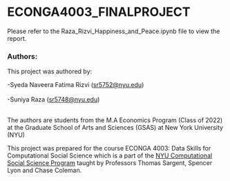 # ECONGA4003_FINALPROJECT
Please refer to the Raza_Rizvi_Happiness_and_Peace.ipynb file to view the report. 

 ### Authors: 
 This project was authored by:
 
 -Syeda Naveera Fatima Rizvi (sr5752@nyu.edu) <br> <br>
 -Suniya Raza (sr5748@nyu.edu)  <br> <br>
 
The authors are students from the M.A Economics Program (Class of 2022) at the Graduate School of Arts and Sciences (GSAS) at New York University (NYU)

This project was prepared for the course ECONGA 4003: Data Skills for Computational Social Science which is a part of the [NYU Computational Social Science Program](https://css.as.nyu.edu) taught by Professors Thomas Sargent, Spencer Lyon and Chase Coleman.
 
